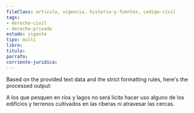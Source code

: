 ```yaml
---
fileClass: articulo, vigencia, historia-y-fuentes, codigo-civil
tags:
- derecho-civil
- derecho-privado
estado: vigente
tipo: multi
libro:
titulo:
parrafo:
corriente-juridica:
---
```

Based on the provided text data and the strict formatting rules, here's the processed output:

A los que pesquen en ríos y lagos no será lícito hacer uso alguno de los edificios y terrenos cultivados en las riberas ni atravesar las cercas.